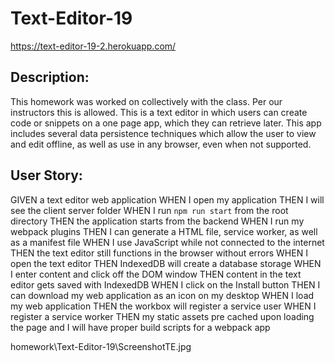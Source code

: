 # Text-Editor-19
https://text-editor-19-2.herokuapp.com/

## Description: 
This homework was worked on collectively with the class. Per our instructors this is allowed. 
This is a text editor in which users can create code or snippets on a one page app, which they can retrieve later. This app includes several data persistence techniques which allow the user to view and edit offline, as well as use in any browser, even when not supported.  

## User Story:
GIVEN a text editor web application
WHEN I open my application 
THEN I will see the client server folder
WHEN I run `npm run start` from the root directory
THEN the application starts from the backend
WHEN I run my webpack plugins
THEN I can generate a HTML file, service worker, as well as a manifest file
WHEN I use JavaScript while not connected to the internet
THEN the text editor still functions in the browser without errors
WHEN I open the text editor
THEN IndexedDB will create a database storage
WHEN I enter content and click off the DOM window
THEN content in the text editor gets saved with IndexedDB
WHEN I click on the Install button
THEN I can download my web application as an icon on my desktop
WHEN I load my web application
THEN the workbox will register a service user
WHEN I register a service worker
THEN my static assets pre cached upon loading the page and I will have proper build scripts for a webpack app

homework\Text-Editor-19\ScreenshotTE.jpg